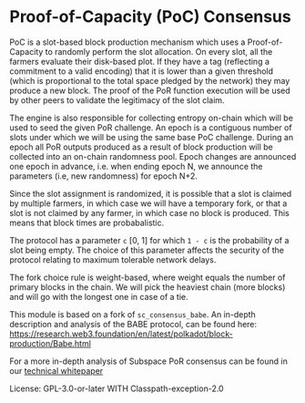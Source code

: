 # Proof-of-Capacity (PoC) Consensus

PoC is a slot-based block production mechanism which uses a Proof-of-Capacity to
randomly perform the slot allocation. On every slot, all the farmers evaluate
their disk-based plot. If they have a tag (reflecting a commitment to a valid
encoding) that it is lower than a given threshold (which is proportional to
the total space pledged by the network) they may produce a new block. The
proof of the PoR function execution will be used by other peers to validate
the legitimacy of the slot claim.

The engine is also responsible for collecting entropy on-chain which will be
used to seed the given PoR challenge. An epoch is a contiguous number of slots
under which we will be using the same base PoC challenge. During an epoch all PoR
outputs produced as a result of block production will be collected into an
on-chain randomness pool. Epoch changes are announced one epoch in advance,
i.e. when ending epoch N, we announce the parameters (i.e, new randomness)
for epoch N+2.

Since the slot assignment is randomized, it is possible that a slot is
claimed by multiple farmers, in which case we will have a temporary fork,
or that a slot is not claimed by any farmer, in which case no block is
produced. This means that block times are probabalistic.

The protocol has a parameter `c` [0, 1] for which `1 - c` is the probability
of a slot being empty. The choice of this parameter affects the security of
the protocol relating to maximum tolerable network delays.

The fork choice rule is weight-based, where weight equals the number of
primary blocks in the chain. We will pick the heaviest chain (more
blocks) and will go with the longest one in case of a tie.

This module is based on a fork of `sc_consensus_babe`.  An in-depth description and analysis of the BABE protocol, can be found here:
<https://research.web3.foundation/en/latest/polkadot/block-production/Babe.html>

For a more in-depth analysis of Subspace PoR consensus can be found in our [technical whitepaper](https://drive.google.com/file/d/1v847u_XeVf0SBz7Y7LEMXi72QfqirstL/view)

License: GPL-3.0-or-later WITH Classpath-exception-2.0